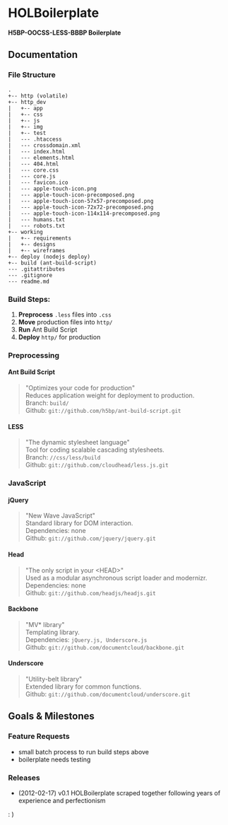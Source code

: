 # HOLBoilerplate
__H5BP-OOCSS-LESS-BBBP Boilerplate__


## Documentation

### File Structure
```
.
+-- http (volatile)
+-- http_dev
|   +-- app
|   +-- css
|   +-- js
|   +-- img
|   +-- test
|   --- .htaccess
|   --- crossdomain.xml
|   --- index.html
|   --- elements.html
|   --- 404.html
|   --- core.css
|   --- core.js
|   --- favicon.ico
|   --- apple-touch-icon.png
|   --- apple-touch-icon-precomposed.png
|   --- apple-touch-icon-57x57-precomposed.png
|   --- apple-touch-icon-72x72-precomposed.png
|   --- apple-touch-icon-114x114-precomposed.png
|   --- humans.txt
|   --- robots.txt
+-- working
|   +-- requirements
|   +-- designs
|   +-- wireframes
+-- deploy (nodejs deploy)
+-- build (ant-build-script)
--- .gitattributes
--- .gitignore
--- readme.md
```


### Build Steps:

1. __Preprocess__ `.less` files into `.css`
2. __Move__ production files into `http/`
3. __Run__ Ant Build Script
4. __Deploy__ `http/` for production


### Preprocessing

#### Ant Build Script

> "Optimizes your code for production"  
> Reduces application weight for deployment to production.  
> Branch: `build/`  
> Github: `git://github.com/h5bp/ant-build-script.git`  

#### LESS

> "The dynamic stylesheet language"  
> Tool for coding scalable cascading stylesheets.  
> Branch: `//css/less/build`  
> Github: `git://github.com/cloudhead/less.js.git`  


### JavaScript

#### jQuery

> "New Wave JavaScript"  
> Standard library for DOM interaction.  
> Dependencies: none  
> Github: `git://github.com/jquery/jquery.git`  

#### Head

> "The only script in your \<HEAD\>"  
> Used as a modular asynchronous script loader and modernizr.  
> Dependencies: none  
> Github: `git://github.com/headjs/headjs.git`  

#### Backbone

> "MV* library"  
> Templating library.  
> Dependencies: `jQuery.js, Underscore.js`  
> Github: `git://github.com/documentcloud/backbone.git`  

#### Underscore

> "Utility-belt library"  
> Extended library for common functions.  
> Github: `git://github.com/documentcloud/underscore.git`  


## Goals & Milestones

### Feature Requests

* small batch process to run build steps above
* boilerplate needs testing

### Releases

* (2012-02-17) v0.1 HOLBoilerplate scraped together following years of experience and perfectionism

: )
